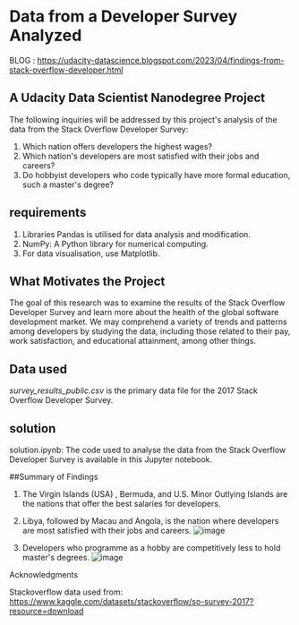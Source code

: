 # Data from a Developer Survey Analyzed

BLOG : https://udacity-datascience.blogspot.com/2023/04/findings-from-stack-overflow-developer.html

## A Udacity Data Scientist Nanodegree Project

The following inquiries will be addressed by this project's analysis of the data from the Stack Overflow Developer Survey:

1. Which nation offers developers the highest wages?
2. Which nation's developers are most satisfied with their jobs and careers?
3. Do hobbyist developers who code typically have more formal education, such a master's degree?

## requirements
1. Libraries Pandas is utilised for data analysis and modification.
2. NumPy: A Python library for numerical computing.
3. For data visualisation, use Matplotlib.

## What Motivates the Project
The goal of this research was to examine the results of the Stack Overflow Developer Survey and learn more about the health of the global software development market. We may comprehend a variety of trends and patterns among developers by studying the data, including those related to their pay, work satisfaction, and educational attainment, among other things.

## Data used
*survey_results_public.csv* is the primary data file for the 2017 Stack Overflow Developer Survey.

## solution
solution.ipynb: The code used to analyse the data from the Stack Overflow Developer Survey is available in this Jupyter notebook.

##Summary of Findings
1. The Virgin Islands (USA) , Bermuda, and U.S. Minor Outlying Islands are the nations that offer the best salaries for developers.
2. Libya, followed by Macau and Angola, is the nation where developers are most satisfied with their jobs and careers.
![image](https://user-images.githubusercontent.com/37928721/230763218-9a62d6c2-80f9-443f-8b36-a54affff0a2c.png)

3. Developers who programme as a hobby  are competitively less to hold master's degrees.
![image](https://user-images.githubusercontent.com/37928721/230763186-64f0e565-917c-4864-abc0-dd3d9823dfa9.png)


Acknowledgments

Stackoverflow data used from:
https://www.kaggle.com/datasets/stackoverflow/so-survey-2017?resource=download
